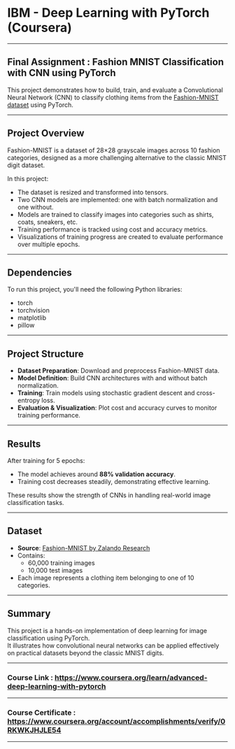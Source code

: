 # IBM - Deep Learning with PyTorch (Coursera)
---
## Final Assignment : Fashion MNIST Classification with CNN using PyTorch
This project demonstrates how to build, train, and evaluate a Convolutional Neural Network (CNN) to classify clothing items from the [Fashion-MNIST dataset](https://github.com/zalandoresearch/fashion-mnist) using PyTorch.

---

## Project Overview

Fashion-MNIST is a dataset of 28×28 grayscale images across 10 fashion categories, designed as a more challenging alternative to the classic MNIST digit dataset.

In this project:
- The dataset is resized and transformed into tensors.
- Two CNN models are implemented: one with batch normalization and one without.
- Models are trained to classify images into categories such as shirts, coats, sneakers, etc.
- Training performance is tracked using cost and accuracy metrics.
- Visualizations of training progress are created to evaluate performance over multiple epochs.

---

## Dependencies

To run this project, you'll need the following Python libraries:
- torch
- torchvision
- matplotlib
- pillow

---

## Project Structure

- **Dataset Preparation**: Download and preprocess Fashion-MNIST data.
- **Model Definition**: Build CNN architectures with and without batch normalization.
- **Training**: Train models using stochastic gradient descent and cross-entropy loss.
- **Evaluation & Visualization**: Plot cost and accuracy curves to monitor training performance.

---

## Results

After training for 5 epochs:
- The model achieves around **88% validation accuracy**.
- Training cost decreases steadily, demonstrating effective learning.

These results show the strength of CNNs in handling real-world image classification tasks.

---

## Dataset

- **Source**: [Fashion-MNIST by Zalando Research](https://github.com/zalandoresearch/fashion-mnist)
- Contains:
  - 60,000 training images
  - 10,000 test images
- Each image represents a clothing item belonging to one of 10 categories.

---

## Summary

This project is a hands-on implementation of deep learning for image classification using PyTorch.  
It illustrates how convolutional neural networks can be applied effectively on practical datasets beyond the classic MNIST digits.

---

### Course Link : https://www.coursera.org/learn/advanced-deep-learning-with-pytorch
---
### Course Certificate : https://www.coursera.org/account/accomplishments/verify/0RKWKJHJLE54
---
